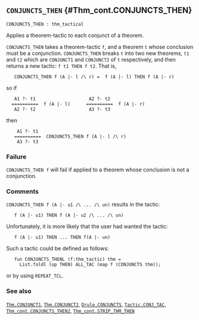 ## `CONJUNCTS_THEN` {#Thm_cont.CONJUNCTS_THEN}


```
CONJUNCTS_THEN : thm_tactical
```



Applies a theorem-tactic to each conjunct of a theorem.


`CONJUNCTS_THEN` takes a theorem-tactic `f`, and a theorem `t` whose conclusion
must be a conjunction. `CONJUNCTS_THEN` breaks `t` into two new theorems, `t1`
and `t2` which are `CONJUNCT1` and `CONJUNCT2` of `t` respectively, and then
returns a new tactic: `f t1 THEN f t2`. That is,
    
       CONJUNCTS_THEN f (A |- l /\ r) =  f (A |- l) THEN f (A |- r)
    
so if
    
       A1 ?- t1                    A2 ?- t2
      ==========  f (A |- l)      ==========  f (A |- r)
       A2 ?- t2                    A3 ?- t3
    
then
    
        A1 ?- t1
       ==========  CONJUNCTS_THEN f (A |- l /\ r)
        A3 ?- t3
    



### Failure

`CONJUNCTS_THEN f` will fail if applied to a theorem whose conclusion is not a
conjunction.

### Comments

`CONJUNCTS_THEN f (A |- u1 /\ ... /\ un)` results in the tactic:
    
       f (A |- u1) THEN f (A |- u2 /\ ... /\ un)
    
Unfortunately, it is more likely that the user had wanted the tactic:
    
       f (A |- u1) THEN ... THEN f(A |- un)
    
Such a tactic could be defined as follows:
    
       fun CONJUNCTS_THENL (f:thm_tactic) thm =
         List.foldl (op THEN) ALL_TAC (map f (CONJUNCTS thm));
    
or by using `REPEAT_TCL`.

### See also

[`Thm.CONJUNCT1`](#Thm.CONJUNCT1), [`Thm.CONJUNCT2`](#Thm.CONJUNCT2), [`Drule.CONJUNCTS`](#Drule.CONJUNCTS), [`Tactic.CONJ_TAC`](#Tactic.CONJ_TAC), [`Thm_cont.CONJUNCTS_THEN2`](#Thm_cont.CONJUNCTS_THEN2), [`Thm_cont.STRIP_THM_THEN`](#Thm_cont.STRIP_THM_THEN)

